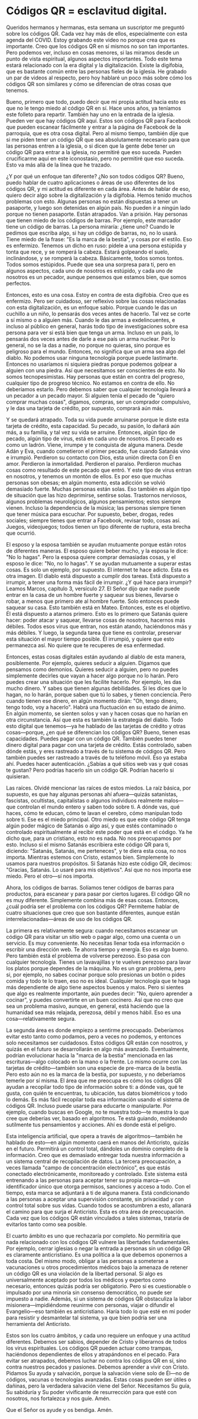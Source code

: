 # Códigos QR = esclavitud digital.  

Queridos hermanos y hermanas, esta semana un suscriptor me preguntó sobre los códigos QR. Cada vez hay más de ellos, especialmente con esta agenda del COVID. Estoy grabando este video no porque crea que es importante. Creo que los códigos QR en sí mismos no son tan importantes. Pero podemos ver, incluso en cosas menores, si las miramos desde un punto de vista espiritual, algunos aspectos importantes. Todo este tema estará relacionado con la era digital y la digitalización. Existe la digifobia, que es bastante común entre las personas fieles de la iglesia. He grabado un par de videos al respecto, pero hoy hablaré un poco más sobre cómo los códigos QR son similares y cómo se diferencian de otras cosas que tenemos.

Bueno, primero que todo, puedo decir que mi propia actitud hacia esto es que no le tengo miedo al código QR en sí. Hace unos años, ya teníamos este folleto para repartir. También hay uno en la entrada de la iglesia. Pueden ver que hay códigos QR aquí. Estos son códigos QR para Facebook que pueden escanear fácilmente y entrar a la página de Facebook de la parroquia, que es otra cosa digital. Pero al mismo tiempo, también dije que si me piden tener un código QR que sea absolutamente necesario para que las personas entren a la iglesia, o si dicen que la gente debe tener un código QR para entrar a la iglesia, no permitiré que eso suceda. Pueden crucificarme aquí en este iconostasio, pero no permitiré que eso suceda. Esto va más allá de la línea que he trazado.

¿Y por qué un enfoque tan diferente? ¿No son todos códigos QR? Bueno, puedo hablar de cuatro aplicaciones o áreas de uso diferentes de los códigos QR, y mi actitud es diferente en cada área. Antes de hablar de eso, quiero decir algo sobre la digitalización y la digifobia. Hemos tenido muchos problemas con esto. Algunas personas no están dispuestas a tener un pasaporte, y luego son detenidas en algún país. No pueden ir a ningún lado porque no tienen pasaporte. Están atrapados. Van a prisión. Hay personas que tienen miedo de los códigos de barras. Por ejemplo, este marcador tiene un código de barras. La persona miraría: ¿tiene uno? Cuando le pedimos que escriba algo, si hay un código de barras, no, no lo usará. Tiene miedo de la frase: "Es la marca de la bestia", y cosas por el estilo. Eso es enfermizo. Tenemos un dicho en ruso: pídele a una persona estúpida y tonta que rece, y se romperá la cabeza. Estará golpeando el suelo, inclinándose, y se romperá la cabeza. Básicamente, todos somos tontos. Todos somos estúpidos. Puede que sea una sorpresa para ti, pero en algunos aspectos, cada uno de nosotros es estúpido, y cada uno de nosotros es un pecador, aunque pensemos que estamos bien, que somos perfectos.

Entonces, esto es una cosa. Estoy en contra de esta digifobia. Creo que es enfermizo. Pero ser cuidadoso, ser reflexivo sobre las cosas relacionadas con esta digitalización, es un enfoque sabio. Porque cuando le das un cuchillo a un niño, lo pensarás dos veces antes de hacerlo. Tal vez se corte a sí mismo o a alguien más. Cuando le das armas a exdelincuentes, e incluso al público en general, harás todo tipo de investigaciones sobre esa persona para ver si está bien que tenga un arma. Incluso en un país, lo pensarás dos veces antes de darle a ese país un arma nuclear. Por lo general, no se la das a nadie, no porque no quieras, sino porque es peligroso para el mundo. Entonces, no significa que un arma sea algo del diablo. No podemos usar ninguna tecnología porque puede lastimarte. Entonces no usaríamos ni siquiera piedras porque podemos golpear a alguien con una piedra. Así que necesitamos ser conscientes de esto. No somos tecnopesimistas. Hay personas que están en contra del progreso, cualquier tipo de progreso técnico. No estamos en contra de ello. No deberíamos estarlo. Pero debemos saber que cualquier tecnología llevará a un pecador a un pecado mayor. Si alguien tenía el pecado de "quiero comprar muchas cosas", digamos, compras, ser un comprador compulsivo, y le das una tarjeta de crédito, por supuesto, comprará aún más.

Y se quedará atrapado. Toda su vida puede arruinarse porque le diste esta tarjeta de crédito, esta capacidad. Su pecado, su pasión, lo dañará aún más, a su familia, y tal vez su vida se arruine. Entonces, algún tipo de pecado, algún tipo de virus, está en cada uno de nosotros. El pecado es como un ladrón. Viene, irrumpe y te conquista de alguna manera. Desde Adán y Eva, cuando cometieron el primer pecado, fue cuando Satanás vino e irrumpió. Perdieron su contacto con Dios, esta unión directa con Él en amor. Perdieron la inmortalidad. Perdieron el paraíso. Perdieron muchas cosas como resultado de este pecado que entró. Y este tipo de virus entran en nosotros, y tenemos un montón de ellos. Es por eso que muchas personas son obesas; en algún momento, esta adicción se volvió demasiado fuerte. Muchas personas están solas. Eso también es algún tipo de situación que las hizo deprimirse, sentirse solas. Trastornos nerviosos, algunos problemas neurológicos, algunos pensamientos; estos siempre vienen. Incluso la dependencia de la música; las personas siempre tienen que tener música para escuchar. Por supuesto, beber, drogas, redes sociales; siempre tienes que entrar a Facebook, revisar todo, cosas así. Juegos, videojuegos; todos tienen un tipo diferente de ruptura, esta brecha que ocurrió.

El esposo y la esposa también se ayudan mutuamente porque están rotos de diferentes maneras. El esposo quiere beber mucho, y la esposa le dice: "No lo hagas". Pero la esposa quiere comprar demasiadas cosas, y el esposo le dice: "No, no lo hagas". Y se ayudan mutuamente a superar estas cosas. Es solo un ejemplo, por supuesto. El internet te hace adicto. Esta es otra imagen. El diablo está dispuesto a cumplir dos tareas. Está dispuesto a irrumpir, a tener una forma más fácil de irrumpir. ¿Y qué hace para irrumpir? Leamos Marcos, capítulo 3, versículo 27. El Señor dijo que nadie puede entrar en la casa de un hombre fuerte y saquear sus bienes, llevarse o robar, a menos que primero ate al hombre fuerte. Solo entonces puede saquear su casa. Esto también está en Mateo. Entonces, este es el objetivo. Él está dispuesto a atarnos primero. Esto es lo primero que Satanás quiere hacer: poder atacar y saquear, llevarse cosas de nosotros, hacernos más débiles. Todos esos virus que entran, nos están atando, haciéndonos más y más débiles. Y luego, la segunda tarea que tiene es controlar, preservar esta situación el mayor tiempo posible. Él irrumpió, y quiere que esto permanezca así. No quiere que te recuperes de esa enfermedad.

Entonces, estas cosas digitales están ayudando al diablo de esta manera, posiblemente. Por ejemplo, quieres seducir a alguien. Digamos que pensamos como demonios. Quieres seducir a alguien, pero no puedes simplemente decirles que vayan a hacer algo porque no lo harán. Pero puedes crear una situación que les facilite hacerlo. Por ejemplo, les das mucho dinero. Y sabes que tienen algunas debilidades. Si les dices que lo hagan, no lo harán, porque saben que tú lo sabes, y tienen conciencia. Pero cuando tienen ese dinero, en algún momento dirán: "Oh, tengo dinero, tengo todo, voy a hacerlo". Habrá una fluctuación en su estado de ánimo. En algún momento, se sienten solos y van y hacen cosas que no harían en otra circunstancia. Así que esta es también la estrategia del diablo. Todo esto digital que tenemos—ya he hablado de las tarjetas de crédito y otras cosas—porque, ¿en qué se diferencian los códigos QR? Bueno, tienen esas capacidades. Puedes pagar con un código QR. También puedes tener dinero digital para pagar con una tarjeta de crédito. Estás controlado, saben dónde estás, y eres rastreado a través de tu sistema de códigos QR. Pero también puedes ser rastreado a través de tu teléfono móvil. Eso ya estaba ahí. Puedes hacer autenticación. ¿Sabías a qué sitios web vas y qué cosas te gustan? Pero podrías hacerlo sin un código QR. Podrían hacerlo si quisieran.

Las raíces. Olvidé mencionar las raíces de estos miedos. La raíz básica, por supuesto, es que hay algunas personas ahí afuera—quizás satanistas, fascistas, ocultistas, capitalistas o algunos individuos realmente malos—que controlan el mundo entero y saben todo sobre ti. A dónde vas, qué haces, cómo te educan, cómo te lavan el cerebro, cómo manipulan todo sobre ti. Ese es el miedo principal. Otro miedo es que este código QR tenga algún poder mágico de Satanás o algo así, y que estés contaminado o controlado espiritualmente al recibir este poder que está en el código. Ya he dicho que, para un cristiano, esto no es nada. No nos preocupamos por esto. Incluso si el mismo Satanás escribiera este código QR para ti, diciendo: "Satanás, Satanás, me perteneces", y te diera esta cosa, no nos importa. Mientras estemos con Cristo, estamos bien. Simplemente lo usamos para nuestros propósitos. Si Satanás hizo este código QR, decimos: "Gracias, Satanás. Lo usaré para mis objetivos". Así que no nos importa ese miedo. Pero el otro—sí nos importa.

Ahora, los códigos de barras. Solíamos tener códigos de barras para productos, para escanear y para pasar por ciertos lugares. El código QR no es muy diferente. Simplemente combina más de esas cosas. Entonces, ¿cuál podría ser el problema con los códigos QR? Permíteme hablar de cuatro situaciones que creo que son bastante diferentes, aunque están interrelacionadas—áreas de uso de los códigos QR.

La primera es relativamente segura: cuando necesitamos escanear un código QR para visitar un sitio web o pagar algo, como una cuenta o un servicio. Es muy conveniente. No necesitas llenar toda esa información o escribir una dirección web. Te ahorra tiempo y energía. Eso es algo bueno. Pero también está el problema de volverse perezoso. Eso pasa con cualquier tecnología. Tienes un lavavajillas y te vuelves perezoso para lavar los platos porque dependes de la máquina. No es un gran problema, pero si, por ejemplo, no sabes cocinar porque solo presionas un botón o pides comida y todo te lo traen, eso no es ideal. Cualquier tecnología que te haga más dependiente de algo tiene aspectos buenos y malos. Pero si sientes que algo es realmente importante, aún puedes decir: "No, quiero aprender a cocinar", y puedes convertirte en un buen cocinero. Así que no creo que sea un problema masivo, aunque, en general, está haciendo que la humanidad sea más relajada, perezosa, débil y menos hábil. Eso es una cosa—relativamente segura.

La segunda área es donde empiezo a sentirme preocupado. Deberíamos evitar esto tanto como podamos, pero a veces no podemos, y entonces solo necesitamos ser cuidadosos. Estos códigos QR están con nosotros, y quizás en el futuro se desarrollarán en algo más avanzado. Eventualmente, podrían evolucionar hacia la "marca de la bestia" mencionada en las escrituras—algo colocado en la mano o la frente. Lo mismo ocurre con las tarjetas de crédito—también son una especie de pre-marca de la bestia. Pero esto aún no es la marca de la bestia, por supuesto, y no deberíamos temerle por sí misma. El área que me preocupa es cómo los códigos QR ayudan a recopilar todo tipo de información sobre ti: a dónde vas, qué te gusta, con quién te encuentras, tu ubicación, tus datos biométricos y todo lo demás. Es más fácil recopilar toda esa información usando el sistema de códigos QR. Incluso puede usarse para educarte o manipularte. Por ejemplo, cuando buscas en Google, no te muestra todo—te muestra lo que cree que deberías ver, basado en algoritmos. Te está guiando, moldeando sutilmente tus pensamientos y acciones. Ahí es donde está el peligro.

Esta inteligencia artificial, que opera a través de algoritmos—también he hablado de esto—en algún momento caerá en manos del Anticristo, quizás en el futuro. Permitirá un control total, dándoles un dominio completo de la información. Creo que es demasiado entregar toda nuestra información a un sistema central de recopilación de datos. La tercera preocupación, a veces llamada "campo de concentración electrónico", es que estás conectado electrónicamente, monitoreado y controlado. Este sistema está entrenando a las personas para aceptar tener su propia marca—un identificador único que otorga permisos, sanciones y acceso a todo. Con el tiempo, esta marca se adjuntará a ti de alguna manera. Está condicionando a las personas a aceptar una supervisión constante, sin privacidad y con control total sobre sus vidas. Cuando todos se acostumbren a esto, allanará el camino para que surja el Anticristo. Esta es otra área de preocupación. Cada vez que los códigos QR están vinculados a tales sistemas, trataría de evitarlos tanto como sea posible.

El cuarto ámbito es uno que rechazaría por completo. No permitiría que nada relacionado con los códigos QR vulnere las libertades fundamentales. Por ejemplo, cerrar iglesias o negar la entrada a personas sin un código QR es claramente anticristiano. Es una política a la que debemos oponernos a toda costa. Del mismo modo, obligar a las personas a someterse a vacunaciones u otros procedimientos médicos bajo la amenaza de retener un código QR es una violación de la libertad personal. Si algo es universalmente aceptado por todos los médicos y expertos como necesario, entonces quizás podría ser obligatorio. Pero si es cuestionable o impulsado por una minoría sin consenso democrático, no puede ser impuesto a nadie. Además, si un sistema de códigos QR obstaculiza la labor misionera—impidiéndome reunirme con personas, viajar o difundir el Evangelio—eso también es anticristiano. Haría todo lo que esté en mi poder para resistir y desmantelar tal sistema, ya que bien podría ser una herramienta del Anticristo.

Estos son los cuatro ámbitos, y cada uno requiere un enfoque y una actitud diferentes. Debemos ser sabios, depender de Cristo y liberarnos de todos los virus espirituales. Los códigos QR pueden actuar como trampas, haciéndonos dependientes de ellos y atrapándonos en el pecado. Para evitar ser atrapados, debemos luchar no contra los códigos QR en sí, sino contra nuestros pecados y pasiones. Debemos aprender a vivir con Cristo. Pidamos Su ayuda y salvación, porque la salvación viene solo de Él—no de códigos, vacunas o tecnologías avanzadas. Estas cosas pueden ser útiles o dañinas, pero la verdadera salvación viene del Señor. Necesitamos Su guía, Su sabiduría y Su poder vivificante de resurrección para que esté con nosotros, nos fortalezca y nos guíe. Amén.

Que el Señor os ayude y os bendiga. Amén.

